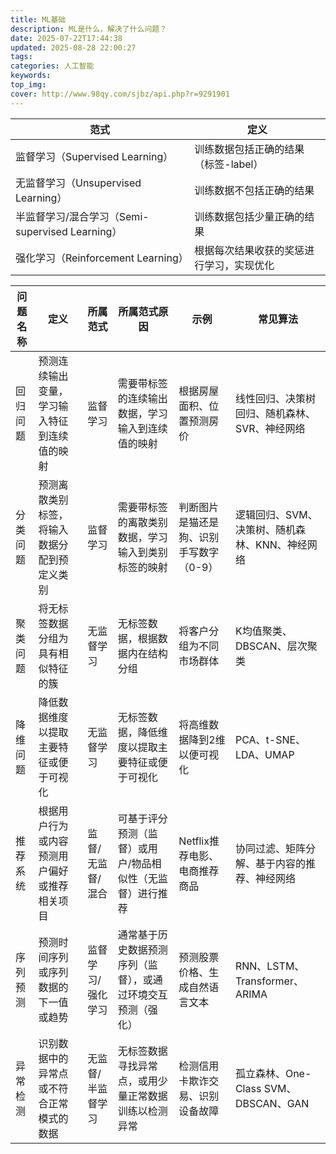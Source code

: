 ```yaml
---
title: ML基础
description: ML是什么，解决了什么问题？
date: 2025-07-22T17:44:38
updated: 2025-08-28 22:00:27
tags:
categories: 人工智能
keywords:
top_img:
cover: http://www.98qy.com/sjbz/api.php?r=9291901
---
```


|范式|定义|
|---|---|
|监督学习（Supervised Learning）|训练数据包括正确的结果（标签-label）|
|无监督学习（Unsupervised Learning）|训练数据不包括正确的结果|
|半监督学习/混合学习（Semi-supervised Learning）|训练数据包括少量正确的结果|
|强化学习（Reinforcement Learning）|根据每次结果收获的奖惩进行学习，实现优化|

|问题名称|定义|所属范式|所属范式原因|示例|常见算法|
|---|---|---|---|---|---|
|回归问题|预测连续输出变量，学习输入特征到连续值的映射|监督学习|需要带标签的连续输出数据，学习输入到连续值的映射|根据房屋面积、位置预测房价|线性回归、决策树回归、随机森林、SVR、神经网络|
|分类问题|预测离散类别标签，将输入数据分配到预定义类别|监督学习|需要带标签的离散类别数据，学习输入到类别标签的映射|判断图片是猫还是狗、识别手写数字（0-9）|逻辑回归、SVM、决策树、随机森林、KNN、神经网络|
|聚类问题|将无标签数据分组为具有相似特征的簇|无监督学习|无标签数据，根据数据内在结构分组|将客户分组为不同市场群体|K均值聚类、DBSCAN、层次聚类|
|降维问题|降低数据维度以提取主要特征或便于可视化|无监督学习|无标签数据，降低维度以提取主要特征或便于可视化|将高维数据降到2维以便可视化|PCA、t-SNE、LDA、UMAP|
|推荐系统|根据用户行为或内容预测用户偏好或推荐相关项目|监督/无监督/混合|可基于评分预测（监督）或用户/物品相似性（无监督）进行推荐|Netflix推荐电影、电商推荐商品|协同过滤、矩阵分解、基于内容的推荐、神经网络|
|序列预测|预测时间序列或序列数据的下一值或趋势|监督学习/强化学习|通常基于历史数据预测序列（监督），或通过环境交互预测（强化）|预测股票价格、生成自然语言文本|RNN、LSTM、Transformer、ARIMA|
|异常检测|识别数据中的异常点或不符合正常模式的数据|无监督/半监督学习|无标签数据寻找异常点，或用少量正常数据训练以检测异常|检测信用卡欺诈交易、识别设备故障|孤立森林、One-Class SVM、DBSCAN、GAN|